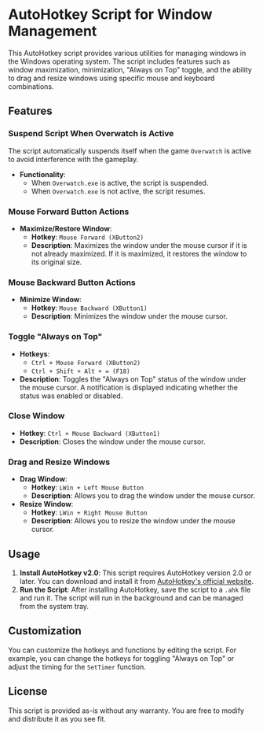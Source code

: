 # AutoHotkey Script for Window Management

This AutoHotkey script provides various utilities for managing windows in the Windows operating system. The script includes features such as window maximization, minimization, "Always on Top" toggle, and the ability to drag and resize windows using specific mouse and keyboard combinations.

## Features

### Suspend Script When Overwatch is Active
The script automatically suspends itself when the game `Overwatch` is active to avoid interference with the gameplay.

- **Functionality**: 
  - When `Overwatch.exe` is active, the script is suspended.
  - When `Overwatch.exe` is not active, the script resumes.

### Mouse Forward Button Actions
- **Maximize/Restore Window**:
  - **Hotkey**: `Mouse Forward (XButton2)`
  - **Description**: Maximizes the window under the mouse cursor if it is not already maximized. If it is maximized, it restores the window to its original size.

### Mouse Backward Button Actions
- **Minimize Window**:
  - **Hotkey**: `Mouse Backward (XButton1)`
  - **Description**: Minimizes the window under the mouse cursor.

### Toggle "Always on Top"
- **Hotkeys**: 
  - `Ctrl + Mouse Forward (XButton2)`
  - `Ctrl + Shift + Alt + = (F18)`
- **Description**: Toggles the "Always on Top" status of the window under the mouse cursor. A notification is displayed indicating whether the status was enabled or disabled.

### Close Window
- **Hotkey**: `Ctrl + Mouse Backward (XButton1)`
- **Description**: Closes the window under the mouse cursor.

### Drag and Resize Windows
- **Drag Window**:
  - **Hotkey**: `LWin + Left Mouse Button`
  - **Description**: Allows you to drag the window under the mouse cursor.
- **Resize Window**:
  - **Hotkey**: `LWin + Right Mouse Button`
  - **Description**: Allows you to resize the window under the mouse cursor.

## Usage

1. **Install AutoHotkey v2.0**: This script requires AutoHotkey version 2.0 or later. You can download and install it from [AutoHotkey's official website](https://www.autohotkey.com/).
2. **Run the Script**: After installing AutoHotkey, save the script to a `.ahk` file and run it. The script will run in the background and can be managed from the system tray.

## Customization

You can customize the hotkeys and functions by editing the script. For example, you can change the hotkeys for toggling "Always on Top" or adjust the timing for the `SetTimer` function.

## License

This script is provided as-is without any warranty. You are free to modify and distribute it as you see fit.

